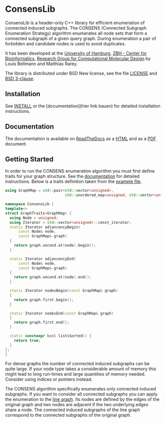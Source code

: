 # ConsensLib

ConsensLib is a header-only C++ library for efficient enumeration of connected induced subgraphs.
The CONSENS (Connected Subgraph Enumeration Strategy) algorithm enumerates all node sets
that form a connected subgraph of a given query graph. During enumeration a pair of forbidden
and candidate nodes is used to avoid duplicates.

It has been developed at the
[University of Hamburg](https://www.uni-hamburg.de/),
[ZBH - Center for Bioinformatics](http://www.zbh.uni-hamburg.de),
[Research Group for Computational Molecular Design](http://www.zbh.uni-hamburg.de/amd)
by Louis Bellmann and Matthias Rarey.

The library is distributed under BSD New license,
see the file [LICENSE](LICENSE) and [BSD 3-clause](https://opensource.org/licenses/BSD-3-Clause).

## Installation

See [INSTALL](INSTALL) or the [documentation](hier link bauen) for detailed installation instructions.

## Documentation

The documentation is available on [ReadTheDocs](https://readthedocs.org/) as a [HTML](<html link>)
and as a [PDF](<pdf link>) document.

## Getting Started

In order to run the CONSENS enumeration algorithm you must first define traits for your graph structure.
See the [documentation](<link to docs>) for detailed instructions.
Below is a traits definition taken from the [example file](src/Examples/Example.cpp).

```cpp
using GraphMap = std::pair<std::vector<unsigned>,
                           std::unordered_map<unsigned, std::vector<unsigned>>>;

namespace ConsensLib {
template<>
struct GraphTraits<GraphMap> {
  using Node = unsigned;
  using Iterator = std::vector<unsigned>::const_iterator;
  static Iterator adjancencyBegin(
      const Node& node,
      const GraphMap& graph)
  {
    return graph.second.at(node).begin();
  }

  static Iterator adjancencyEnd(
      const Node& node,
      const GraphMap& graph)
  {
    return graph.second.at(node).end();
  }

  static Iterator nodesBegin(const GraphMap& graph)
  {
    return graph.first.begin();
  }

  static Iterator nodesEnd(const GraphMap& graph)
  {
    return graph.first.end();
  }

  static constexpr bool listsSorted() {
    return true;
  }
};
}
```

For dense graphs the number of connected induced subgraphs can be quite large. If your node type takes a considerable amount of memory
this might lead to long run-times and large quantities of memory needed. Consider using indices or pointers instead.

The CONSENS algorithm specifically enumerates only connected induced subgraphs. If you want to consider all connected subgraphs you can apply the enumeration to the [line graph](https://en.wikipedia.org/wiki/Line_graph). Its nodes are defined by the edges of the original graph and two nodes are adjacent if the two underlying edges share a node. The connected induced subgraphs of the line graph correspond to the connected subgraphs of the original graph.
